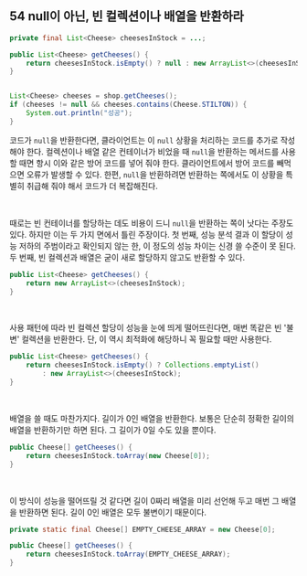 ## 54 null이 아닌, 빈 컬렉션이나 배열을 반환하라

```java
private final List<Cheese> cheesesInStock = ...;

public List<Cheese> getCheeses() {
    return cheesesInStock.isEmpty() ? null : new ArrayList<>(cheesesInStock);
}


List<Cheese> cheeses = shop.getCheeses();
if (cheeses != null && cheeses.contains(Cheese.STILTON)) {
    System.out.println("성공");
}
```

코드가 `null`을 반환한다면, 클라이언트는 이 `null` 상황을 처리하는 코드를 추가로 작성해야 한다. 컬렉션이나 배열 같은 컨테이너가 비었을 때 `null`을 반환하는 메서드를 사용할 때면 항시 이와 같은 방어 코드를 넣어 줘야 한다. 클라이언트에서 방어 코드를 빼먹으면 오류가 발생할 수 있다. 한편, `null`을 반환하려면 반환하는 쪽에서도 이 상황을 특별히 취급해 줘야 해서 코드가 더 복잡해진다.

<br />

때로는 빈 컨테이너를 할당하는 데도 비용이 드니 `null`을 반환하는 쪽이 낫다는 주장도 있다. 하지만 이는 두 가지 면에서 틀린 주장이다. 첫 번째, 성능 분석 결과 이 할당이 성능 저하의 주범이라고 확인되지 않는 한, 이 정도의 성능 차이는 신경 쓸 수준이 못 된다. 두 번째, 빈 컬렉션과 배열은 굳이 새로 할당하지 않고도 반환할 수 있다.

```java
public List<Cheese> getCheeses() {
    return new ArrayList<>(cheesesInStock);
}
```

<br />

사용 패턴에 따라 빈 컬렉션 할당이 성능을 눈에 띄게 떨어뜨린다면, 매번 똑같은 빈 '불변' 컬렉션을 반환한다. 단, 이 역시 최적화에 해당하니 꼭 필요할 때만 사용한다.

```java
public List<Cheese> getCheeses() {
    return cheesesInStock.isEmpty() ? Collections.emptyList() 
        : new ArrayList<>(cheesesInStock);
}
```

<br />

배열을 쓸 때도 마찬가지다. 길이가 0인 배열을 반환한다. 보통은 단순히 정확한 길이의 배열을 반환하기만 하면 된다. 그 길이가 0일 수도 있을 뿐이다.

```java
public Cheese[] getCheeses() {
    return cheesesInStock.toArray(new Cheese[0]);
}
```

<br />

이 방식이 성능을 떨어뜨릴 것 같다면 길이 0짜리 배열을 미리 선언해 두고 매번 그 배열을 반환하면 된다. 길이 0인 배열은 모두 불변이기 때문이다.

```java
private static final Cheese[] EMPTY_CHEESE_ARRAY = new Cheese[0];

public Cheese[] getCheeses() {
    return cheesesInStock.toArray(EMPTY_CHEESE_ARRAY);
}
```

